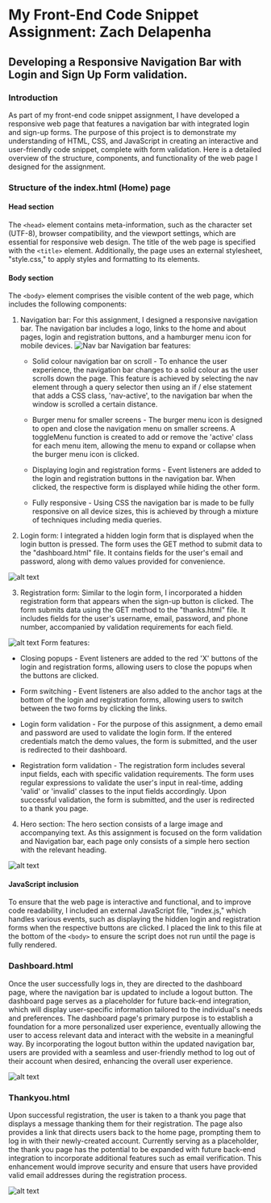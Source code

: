 # My Front-End Code Snippet Assignment: Zach Delapenha

## Developing a Responsive Navigation Bar with Login and Sign Up Form validation.

### Introduction

As part of my front-end code snippet assignment, I have developed a responsive web page that features a navigation bar with integrated login and sign-up forms. The purpose of this project is to demonstrate my understanding of HTML, CSS, and JavaScript in creating an interactive and user-friendly code snippet, complete with form validation. Here is a detailed overview of the structure, components, and functionality of the web page I designed for the assignment.

### Structure of the index.html (Home) page

#### Head section

The `<head>` element contains meta-information, such as the character set (UTF-8), browser compatibility, and the viewport settings, which are essential for responsive web design. The title of the web page is specified with the `<title>` element. Additionally, the page uses an external stylesheet, "style.css," to apply styles and formatting to its elements.

#### Body section

The `<body>` element comprises the visible content of the web page, which includes the following components:

1. Navigation bar: For this assignment, I designed a responsive navigation bar. The navigation bar includes a logo, links to the home and about pages, login and registration buttons, and a hamburger menu icon for mobile devices.
   ![Nav bar](/media/dropdown-wireframe.png)
   Navigation bar features:

   - Solid colour navigation bar on scroll - To enhance the user experience, the navigation bar changes to a solid colour as the user scrolls down the page. This feature is achieved by selecting the nav element through a query selector then using an if / else statement that adds a CSS class, 'nav-active', to the navigation bar when the window is scrolled a certain distance.

   - Burger menu for smaller screens - The burger menu icon is designed to open and close the navigation menu on smaller screens. A toggleMenu function is created to add or remove the 'active' class for each menu item, allowing the menu to expand or collapse when the burger menu icon is clicked.

   - Displaying login and registration forms - Event listeners are added to the login and registration buttons in the navigation bar. When clicked, the respective form is displayed while hiding the other form.

   - Fully responsive - Using CSS the navigation bar is made to be fully responsive on all device sizes, this is achieved by through a mixture of techniques including media queries.

2. Login form: I integrated a hidden login form that is displayed when the login button is pressed. The form uses the GET method to submit data to the "dashboard.html" file. It contains fields for the user's email and password, along with demo values provided for convenience.

![alt text](/media/loginform-wireframe.png)

3. Registration form: Similar to the login form, I incorporated a hidden registration form that appears when the sign-up button is clicked. The form submits data using the GET method to the "thanks.html" file. It includes fields for the user's username, email, password, and phone number, accompanied by validation requirements for each field.

![alt text](/media/regform-wireframe.png)
Form features:

- Closing popups - Event listeners are added to the red 'X' buttons of the login and registration forms, allowing users to close the popups when the buttons are clicked.

- Form switching - Event listeners are also added to the anchor tags at the bottom of the login and registration forms, allowing users to switch between the two forms by clicking the links.

- Login form validation - For the purpose of this assignment, a demo email and password are used to validate the login form. If the entered credentials match the demo values, the form is submitted, and the user is redirected to their dashboard.

- Registration form validation - The registration form includes several input fields, each with specific validation requirements. The form uses regular expressions to validate the user's input in real-time, adding 'valid' or 'invalid' classes to the input fields accordingly. Upon successful validation, the form is submitted, and the user is redirected to a thank you page.

4. Hero section: The hero section consists of a large image and accompanying text. As this assignment is focused on the form validation and Navigation bar, each page only consists of a simple hero section with the relevant heading.

![alt text](/media/home-wireframes.png)

#### JavaScript inclusion

To ensure that the web page is interactive and functional, and to improve code readability, I included an external JavaScript file, "index.js," which handles various events, such as displaying the hidden login and registration forms when the respective buttons are clicked. I placed the link to this file at the bottom of the `<body>` to ensure the script does not run until the page is fully rendered.

### Dashboard.html

Once the user successfully logs in, they are directed to the dashboard page, where the navigation bar is updated to include a logout button. The dashboard page serves as a placeholder for future back-end integration, which will display user-specific information tailored to the individual's needs and preferences. The dashboard page's primary purpose is to establish a foundation for a more personalized user experience, eventually allowing the user to access relevant data and interact with the website in a meaningful way. By incorporating the logout button within the updated navigation bar, users are provided with a seamless and user-friendly method to log out of their account when desired, enhancing the overall user experience.

![alt text](/media/dashboard-wireframe.png)

### Thankyou.html

Upon successful registration, the user is taken to a thank you page that displays a message thanking them for their registration. The page also provides a link that directs users back to the home page, prompting them to log in with their newly-created account. Currently serving as a placeholder, the thank you page has the potential to be expanded with future back-end integration to incorporate additional features such as email verification. This enhancement would improve security and ensure that users have provided valid email addresses during the registration process.

![alt text](/media/thankyou-wireframe.png)
